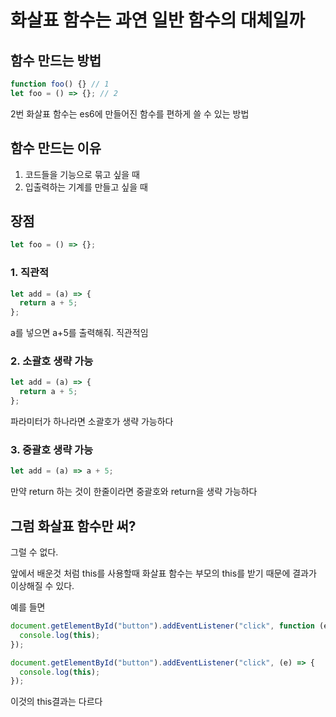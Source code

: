 # 화살표 함수는 과연 일반 함수의 대체일까

## 함수 만드는 방법

```jsx
function foo() {} // 1
let foo = () => {}; // 2
```

2번 화살표 함수는 es6에 만들어진 함수를 편하게 쓸 수 있는 방법

## 함수 만드는 이유

1. 코드들을 기능으로 묶고 싶을 때
2. 입출력하는 기계를 만들고 싶을 때

## 장점

```jsx
let foo = () => {};
```

### 1. 직관적

```jsx
let add = (a) => {
  return a + 5;
};
```

a를 넣으면 a+5를 출력해줘. 직관적임

### 2. 소괄호 생략 가능

```jsx
let add = (a) => {
  return a + 5;
};
```

파라미터가 하나라면 소괄호가 생략 가능하다

### 3. 중괄호 생략 가능

```jsx
let add = (a) => a + 5;
```

만약 return 하는 것이 한줄이라면 중괄호와 return을 생략 가능하다

## 그럼 화살표 함수만 써?

그럴 수 없다.

앞에서 배운것 처럼 this를 사용할때 화살표 함수는 부모의 this를 받기 때문에 결과가 이상해질 수 있다.

예를 들면

```jsx
document.getElementById("button").addEventListener("click", function (e) {
  console.log(this);
});
```

```jsx
document.getElementById("button").addEventListener("click", (e) => {
  console.log(this);
});
```

이것의 this결과는 다르다
